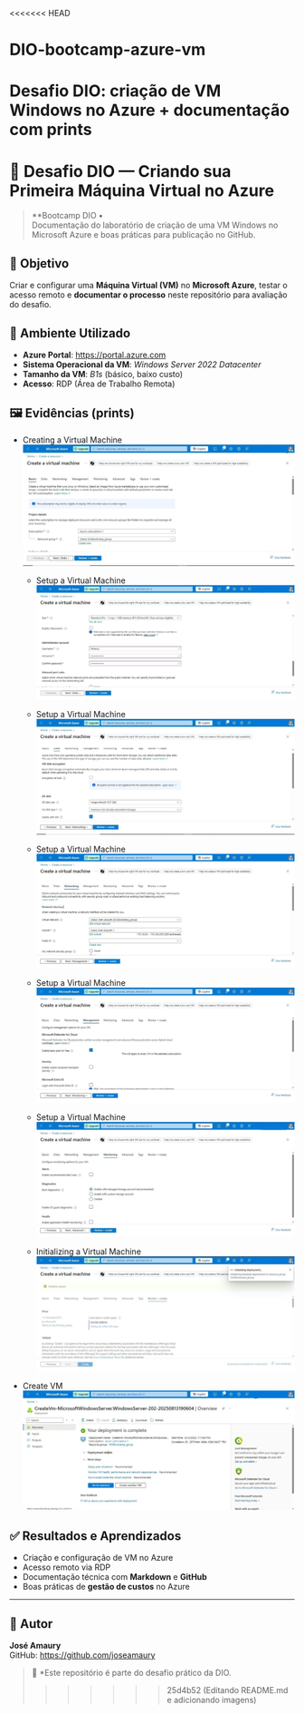 <<<<<<< HEAD
# DIO-bootcamp-azure-vm
Desafio DIO: criação de VM Windows no Azure + documentação com prints
=======
# 🚀 Desafio DIO — Criando sua Primeira Máquina Virtual no Azure

> **Bootcamp DIO •   
> Documentação do laboratório de criação de uma VM Windows no Microsoft Azure e boas práticas para publicação no GitHub.


## 🎯 Objetivo
Criar e configurar uma **Máquina Virtual (VM)** no **Microsoft Azure**, testar o acesso remoto e **documentar o processo** neste repositório para avaliação do desafio.

## 🧩 Ambiente Utilizado
- **Azure Portal**: https://portal.azure.com
- **Sistema Operacional da VM**: *Windows Server 2022 Datacenter* 
- **Tamanho da VM**: *B1s* (básico, baixo custo) 
- **Acesso**: RDP (Área de Trabalho Remota)


## 🖼️ Evidências (prints)

- Creating a Virtual Machine  
  ![Creating a Virtual Machine](images/Capture1.jpg)

  - Setup a Virtual Machine  
  ![Setup a Virtual Machine](images/Capture2.jpg)

  - Setup a Virtual Machine  
  ![Setup a Virtual Machine](images/Capture3.jpg)

  - Setup a Virtual Machine  
  ![Setup a Virtual Machine](images/Capture4.jpg)

  - Setup a Virtual Machine  
  ![Setup a Virtual Machine](images/Capture5.jpg)

  - Setup a Virtual Machine  
  ![Setup a Virtual Machine](images/Capture6.jpg)

  - Initializing a Virtual Machine  
  ![Initializing a Virtual Machine](images/Capture7.jpg)
  
- Create VM  
  ![Create VM](images/Capture8.jpg)



## ✅ Resultados e Aprendizados
- Criação e configuração de VM no Azure
- Acesso remoto via RDP
- Documentação técnica com **Markdown** e **GitHub**
- Boas práticas de **gestão de custos** no Azure

---

## 👤 Autor
**José Amaury**  
GitHub: https://github.com/joseamaury

> 📌 *Este repositório é parte do desafio prático da DIO. 
>>>>>>> 25d4b52 (Editando README.md e adicionando imagens)

